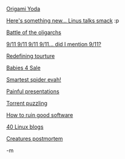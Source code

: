 <a href="http://www.geekstir.com/yodaorigami.html">Origami Yoda</a><br/>

<a href="http://www.vnunet.com/vnunet/news/2200143/linus-irate-linux-smacking">Here's something new... Linus talks smack</a> :p<br/>

<a href="http://www.dailymail.co.uk/pages/live/articles/news/news.html?in_article_id=486164&in_page_id=1770">Battle of the oligarchs</a><br/>

<a href="http://www.nydailynews.com/news/wn_report/2007/10/07/2007-10-07_no_matter_what_the_question_is_rudy_says.html">9/11 9/11 9/11 9/11... did I mention 9/11?</a><br/>

<a href="http://www.nytimes.com/2007/10/06/us/nationalspecial3/06interrogate.html?_r=1&ei=5087&em=&en=dcb92a91dfb27ef5&ex=1191816000&adxnnl=1&oref=slogin&adxnnlx=1191845156-G0pqlaAI/3s1opbBm8xo1w">Redefining tourture</a><br/>

<a href="http://www.dailymail.co.uk/pages/live/articles/news/worldnews.html?in_article_id=486083&in_page_id=1811">Babies 4 Sale</a><br/>

<a href="http://www.imager.cc/page1/spiderownsflower/">Smartest spider evah!</a><br/>

<a href="http://www.microsoft.com/uk/atwork/work/presentationdisasters.mspx">Painful presentations</a><br/>

<a href="http://torrentfreak.com/bittorrent-addiction-the-thrill-of-the-chase-071005/">Torrent puzzling</a><br/>

<a href="http://www.pcworld.com/article/id,137703/article.html">How to ruin good software</a><br/>

<a href="http://www.linuxworld.com/community/?q=node/1447">40 Linux blogs</a><br/>

<a href="http://www.cgempire.com/blog/?p=41">Creatures postmortem</a><br/>

-m
